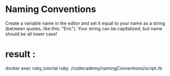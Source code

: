 # Naming Conventions
Create a variable name in the editor and set it equal to your name as a string (between quotes, like this: "Eric"). Your string can be capitalized, but name should be all lower case!


# result : 
docker exec ruby_tutorial ruby ./codecademy/namingConventions/script.rb